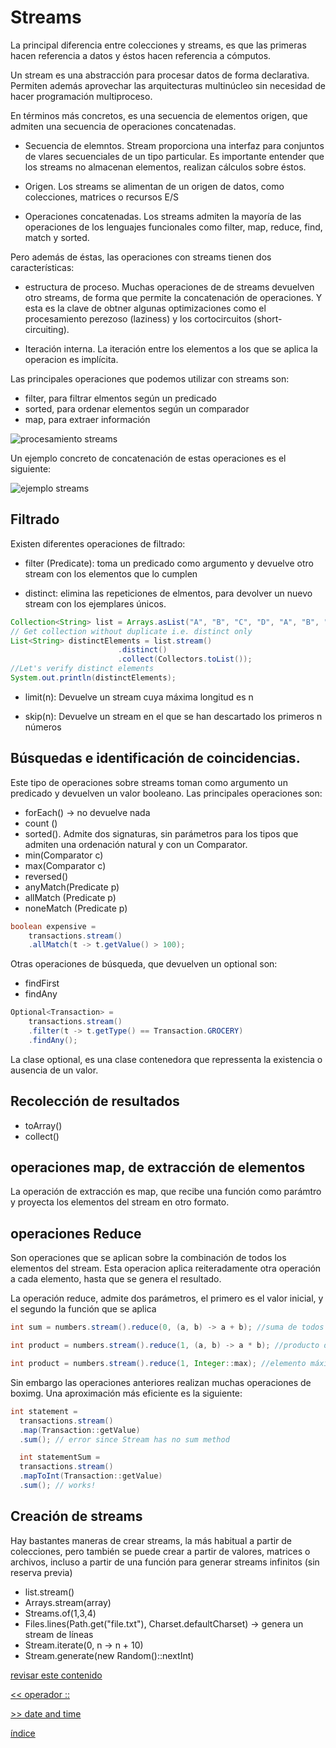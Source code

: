 # Streams

La principal diferencia entre colecciones y streams, es que las primeras hacen referencia a datos y éstos hacen referencia a cómputos.

Un stream es una abstracción para procesar datos de forma declarativa. Permiten además aprovechar las arquitecturas multinúcleo sin necesidad de hacer programación multiproceso.

En términos más concretos, es una secuencia de elementos origen, que admiten una secuencia de operaciones concatenadas.

* Secuencia de elemntos. Stream proporciona una interfaz para conjuntos de vlares secuenciales de un tipo particular. Es importante entender que los streams no almacenan elementos, realizan cálculos sobre éstos.
  
* Origen. Los streams se alimentan de un origen de datos, como colecciones, matrices o recursos E/S

* Operaciones concatenadas. Los streams admiten la mayoría de las operaciones de los lenguajes funcionales como filter, map, reduce, find, match y sorted.

Pero además de éstas, las operaciones con streams tienen dos características:

* estructura de proceso. Muchas operaciones de de streams devuelven otro streams, de forma que permite la concatenación de operaciones. Y esta es la clave de obtner algunas optimizaciones como el procesamiento perezoso (laziness) y los cortocircuitos (short-circuiting). 

* Iteración interna. La iteración entre los elementos a los que se aplica la operacion es implícita.

Las principales operaciones que podemos utilizar con streams son:

* filter, para filtrar elmentos según un predicado
* sorted, para ordenar elementos según un comparador
* map, para extraer información


![procesamiento streams](./../imágenes/flujoOperaciones.png)

Un ejemplo concreto de concatenación de estas operaciones es el siguiente:

![ejemplo streams](./../imágenes/ejemplo.png)

## Filtrado

Existen diferentes operaciones de filtrado:

* filter (Predicate): toma un predicado como argumento y devuelve otro stream con los elementos que lo cumplen

* distinct: elimina las repeticiones de elmentos, para devolver un nuevo stream con los ejemplares únicos.
  
```java
Collection<String> list = Arrays.asList("A", "B", "C", "D", "A", "B", "C");
// Get collection without duplicate i.e. distinct only
List<String> distinctElements = list.stream()
                        .distinct()
                        .collect(Collectors.toList());
//Let's verify distinct elements
System.out.println(distinctElements);
```

* limit(n): Devuelve un stream cuya máxima longitud es n
  
* skip(n): Devuelve un stream en el que se han descartado los primeros n números

## Búsquedas e identificación de coincidencias.

Este tipo de operaciones sobre streams toman como argumento un predicado y devuelven un valor booleano. Las principales operaciones son:

* forEach() -> no devuelve nada
* count ()
* sorted(). Admite dos signaturas, sin parámetros para los tipos que admiten una ordenación natural y con un Comparator.
* min(Comparator c)
* max(Comparator c)
* reversed()
* anyMatch(Predicate p)
* allMatch (Predicate p)
* noneMatch (Predicate p)

```java
boolean expensive =   
    transactions.stream()   
    .allMatch(t -> t.getValue() > 100);
```
Otras operaciones de búsqueda, que devuelven un optional son:

* findFirst
* findAny

```java
Optional<Transaction> =
    transactions.stream()    
    .filter(t -> t.getType() == Transaction.GROCERY) 
    .findAny();
```
La clase optional, es una clase contenedora que repressenta la existencia o ausencia de un valor.

## Recolección de resultados
 
 * toArray()
 * collect()

## operaciones map, de extracción de elementos

La operación de extracción es map, que recibe una función como parámtro y proyecta los elementos del stream en otro formato.

## operaciones Reduce

Son operaciones que se aplican sobre la combinación de todos los elementos del stream. Esta operacion aplica reiteradamente otra operación a cada elemento, hasta que se genera el resultado.

La operación reduce, admite dos parámetros, el primero es el valor inicial, y el segundo la función que se aplica

```java
int sum = numbers.stream().reduce(0, (a, b) -> a + b); //suma de todos los elementos

int product = numbers.stream().reduce(1, (a, b) -> a * b); //producto de ltodos los elementos

int product = numbers.stream().reduce(1, Integer::max); //elemento máximo.
```

Sin embargo las operaciones anteriores realizan muchas operaciones de boximg. Una aproximación más eficiente es la siguiente:

```java
int statement = 
  transactions.stream() 
  .map(Transaction::getValue)  
  .sum(); // error since Stream has no sum method

  int statementSum = 
  transactions.stream()
  .mapToInt(Transaction::getValue)   
  .sum(); // works!
```

## Creación de streams

Hay bastantes maneras de crear streams, la más habitual a partir de colecciones, pero también se puede crear a partir de valores, matrices o archivos, incluso a partir de una función para generar streams infinitos (sin reserva previa)

* list.stream()
* Arrays.stream(array)
* Streams.of(1,3,4)
* Files.lines(Path.get("file.txt"), Charset.defaultCharset) -> genera un stream de líneas
* Stream.iterate(0, n -> n + 10)
* Stream.generate(new Random()::nextInt)

[revisar este contenido](https://www.oracle.com/java/technologies/architect-streams-pt2.html)

[<< operador ::](./../operador::.md)

[>> date and time](./../dateTime.md)

[índice](./../index.md)